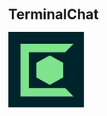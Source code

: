 # TerminalChat

![](https://raw.githubusercontent.com/Terminal-Chat/TerminalChat/main/tc_logo.png?token=AI222ZNHJ3V7ECZ2IMNL22TALNYBC)
